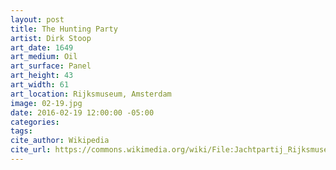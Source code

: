 ```yaml
---
layout: post
title: The Hunting Party
artist: Dirk Stoop
art_date: 1649
art_medium: Oil
art_surface: Panel
art_height: 43 
art_width: 61
art_location: Rijksmuseum, Amsterdam
image: 02-19.jpg
date: 2016-02-19 12:00:00 -05:00
categories:
tags:
cite_author: Wikipedia
cite_url: https://commons.wikimedia.org/wiki/File:Jachtpartij_Rijksmuseum_SK-A-395.jpeg
---
```

